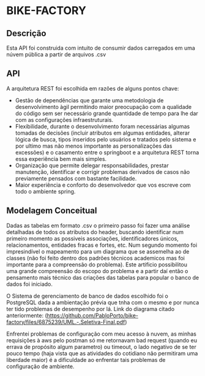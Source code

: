# BIKE-FACTORY

## Descrição
Esta API foi construida com intuito de consumir dados carregados em uma núvem pública a partir de arquivos .csv

## API
A arquitetura REST foi escolhida em razões de alguns pontos chave:
* Gestão de dependências que garante uma metodologia de desenvolvimento àgil permitindo maior preocupação com a qualidade do código sem ser necessário grande quantidade de tempo para lhe dar com as configurações infraestruturais.
* Flexibilidade, durante o desenvolvimento foram necessárias algumas tomadas de decisões (incluir atributos em algumas entidades, alterar lógica de busca, tipos inseridos pelo usuários e tratados pelo sistema e por ultimo mas não menos importante as personalizações das excessões) e o casamento entre o springboot e a arquitetura REST torna essa experiência bem mais simples.
* Organização que permite delegar responsabilidades, prestar manutenção, identificar e corrigir problemas derivados de casos não previamente pensados com bastante facilidade.
* Maior experiência e conforto do desenvolvedor que vos escreve com todo o ambiente spring.


## Modelagem Conceitual
Dadas as tabelas em formato .csv o primeiro passo foi fazer uma análise detalhadas de todos os atributos do header, buscando identificar num primeiro momento as possiveis associações, identificadores únicos, relacionamentos, entidades fracas e fortes, etc. Num segundo momento foi impresindível o mapeamento para um diagrama que se assemelha ao de classes (não foi feito dentro dos padrões técnicos academicos mas foi importante para a compreensão do problema). Este artificio possibilitou uma grande compreensão do escopo do problema e a partir daí então o pensamento mais técnico das criações das tabelas para popular o banco de dados foi iniciado.

O Sistema de gerenciamento de banco de dados escolhido foi o PostgreSQL dada a ambientação prévia que tnha com o mesmo e por nunca ter tido problemas de desempenho por lá.
Link do diagrama citado anteriormente: (https://github.com/PabloPorto/bike-factory/files/6875239/UML.-.Seletiva-Final.pdf)

Enfrentei problemas de configuração com meu acesso à nuvem, as minhas requisições à aws pelo postman só me retornavam bad request (quando eu errava de propósito algum parametro) ou timeout, o lado negativo de se ter pouco tempo (haja vista que as atividades do cotidiano não permitiram uma liberdade maior) é a dificuldade ao enfrentar tais problemas de configuração de ambiente.
